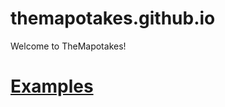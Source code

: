 # themapotakes.github.io
Welcome to TheMapotakes!

# [**Examples**](http://themapotakes.github.io/examples)
